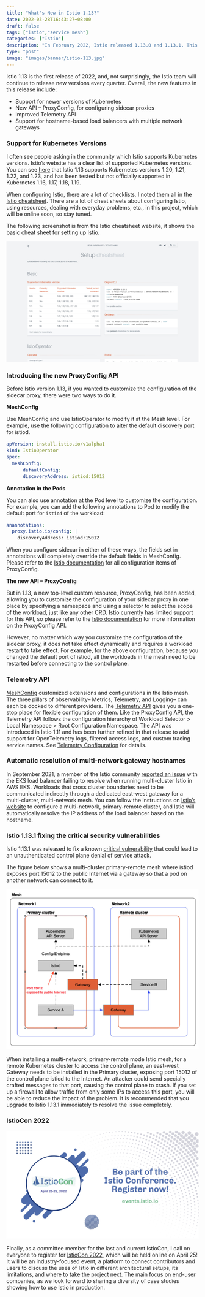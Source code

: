 ```yaml
---
title: "What's New in Istio 1.13?"
date: 2022-03-28T16:43:27+08:00
draft: false
tags: ["istio","service mesh"]
categories: ["Istio"]
description: "In February 2022, Istio released 1.13.0 and 1.13.1. This blog will give you an overview of what’s new in these two releases."
type: "post"
image: "images/banner/istio-113.jpg"
---
```


Istio 1.13 is the first release of 2022, and, not surprisingly, the Istio team will continue to release new versions every quarter. Overall, the new features in this release include:

- Support for newer versions of Kubernetes
- New API – ProxyConfig, for configuring sidecar proxies
- Improved Telemetry API
- Support for hostname-based load balancers with multiple network gateways

### Support for Kubernetes Versions

I often see people asking in the community which Istio supports Kubernetes versions. Istio’s website has a clear list of supported Kubernetes versions. You can see [here](https://istio.io/latest/docs/releases/supported-releases/#support-status-of-istio-releases) that Istio 1.13 supports Kubernetes versions 1.20, 1.21, 1.22, and 1.23, and has been tested but not officially supported in Kubernetes 1.16, 1.17, 1.18, 1.19.

When configuring Istio, there are a lot of checklists. I noted them all in the [Istio cheatsheet](https://github.com/tetratelabs/istio-cheatsheet). There are a lot of cheat sheets about configuring Istio, using resources, dealing with everyday problems, etc., in this project, which will be online soon, so stay tuned.

The following screenshot is from the Istio cheatsheet website, it shows the basic cheat sheet for setting up Istio.

![Istio cheatsheet](istio-cheatsheet.jpg)

### Introducing the new ProxyConfig API

Before Istio version 1.13, if you wanted to customize the configuration of the sidecar proxy, there were two ways to do it.

**MeshConfig**

Use MeshConfig and use IstioOperator to modify it at the Mesh level. For example, use the following configuration to alter the default discovery port for istiod.

```yaml
apVersion: install.istio.io/v1alpha1
kind: IstioOperator
spec:
  meshConfig:
	  defaultConfig:
      discoveryAddress: istiod:15012
```

**Annotation in the Pods**

You can also use annotation at the Pod level to customize the configuration. For example, you can add the following annotations to Pod to modify the default port for `istiod` of the workload:

```yaml
anannotations:
  proxy.istio.io/config: |
    discoveryAddress: istiod:15012
```

When you configure sidecar in either of these ways, the fields set in annotations will completely override the default fields in MeshConfig. Please refer to the [Istio documentation](https://istio.io/latest/docs/reference/config/istio.mesh.v1alpha1/#ProxyConfig) for all configuration items of ProxyConfig.

**The new API – ProxyConfig**

But in 1.13, a new top-level custom resource, ProxyConfig, has been added, allowing you to customize the configuration of your sidecar proxy in one place by specifying a namespace and using a selector to select the scope of the workload, just like any other CRD. Istio currently has limited support for this API, so please refer to the [Istio documentation](https://istio.io/latest/docs/reference/config/networking/proxy-config/) for more information on the ProxyConfig API.

However, no matter which way you customize the configuration of the sidecar proxy, it does not take effect dynamically and requires a workload restart to take effect. For example, for the above configuration, because you changed the default port of istiod, all the workloads in the mesh need to be restarted before connecting to the control plane.

### Telemetry API

[MeshConfig](https://istio.io/latest/docs/reference/config/istio.mesh.v1alpha1/#MeshConfig-ExtensionProvider) customized extensions and configurations in the Istio mesh. The three pillars of observability– Metrics, Telemetry, and Logging– can each be docked to different providers. The [Telemetry API](https://istio.io/latest/docs/tasks/observability/telemetry/) gives you a one-stop place for flexible configuration of them. Like the ProxyConfig API, the Telemetry API follows the configuration hierarchy of Workload Selector > Local Namespace > Root Configuration Namespace. The API was introduced in Istio 1.11 and has been further refined in that release to add support for OpenTelemetry logs, filtered access logs, and custom tracing service names. See [Telemetry Configuration](https://istio.io/latest/docs/reference/config/telemetry/) for details.

### Automatic resolution of multi-network gateway hostnames

In September 2021, a member of the Istio community [reported an issue](https://szabo.jp/2021/09/22/multicluster-istio-on-eks/) with the EKS load balancer failing to resolve when running multi-cluster Istio in AWS EKS. Workloads that cross cluster boundaries need to be communicated indirectly through a dedicated east-west gateway for a multi-cluster, multi-network mesh. You can follow the instructions on [Istio’s website](https://istio.io/latest/docs/setup/install/multicluster/multi-primary_multi-network/) to configure a multi-network, primary-remote cluster, and Istio will automatically resolve the IP address of the load balancer based on the hostname.

### Istio 1.13.1 fixing the critical security vulnerabilities

Istio 1.13.1 was released to fix a known [critical vulnerability](https://cve.mitre.org/cgi-bin/cvekey.cgi?keyword=CVE-2022-23635) that could lead to an unauthenticated control plane denial of service attack.

The figure below shows a multi-cluster primary-remote mesh where istiod exposes port 15012 to the public Internet via a gateway so that a pod on another network can connect to it.

![Multi-network Mesh](multi-network-mesh.jpg)

When installing a multi-network, primary-remote mode Istio mesh, for a remote Kubernetes cluster to access the control plane, an east-west Gateway needs to be installed in the Primary cluster, exposing port 15012 of the control plane istiod to the Internet. An attacker could send specially crafted messages to that port, causing the control plane to crash. If you set up a firewall to allow traffic from only some IPs to access this port, you will be able to reduce the impact of the problem. It is recommended that you upgrade to Istio 1.13.1 immediately to resolve the issue completely.

### IstioCon 2022

![IstioCon 2022](istiocon-2022.jpg)

Finally, as a committee member for the last and current IstioCon, I call on everyone to register for [IstioCon 2022](https://events.istio.io/istiocon-2022/), which will be held online on April 25! It will be an industry-focused event, a platform to connect contributors and users to discuss the uses of Istio in different architectural setups, its limitations, and where to take the project next. The main focus on end-user companies, as we look forward to sharing a diversity of case studies showing how to use Istio in production.
